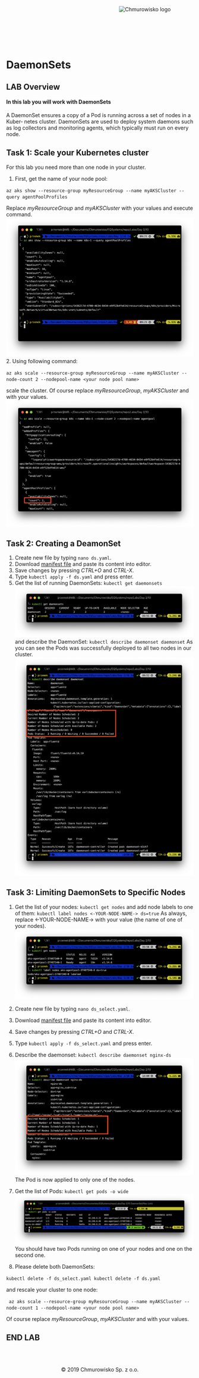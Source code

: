 <img src="../../../img/logo.png" alt="Chmurowisko logo" width="200" align="right">
<br><br>
<br><br>
<br><br>

# DaemonSets

## LAB Overview

#### In this lab you will work with DaemonSets

A DaemonSet ensures a copy of a Pod is running across a set of nodes in a Kuber‐ netes cluster. DaemonSets are used to deploy system daemons such as log collectors and monitoring agents, which typically must run on every node.

## Task 1: Scale your Kubernetes cluster

For this lab you need more than one node in your cluster.
1. First, get the name of your node pool:

``
az aks show --resource-group myResourceGroup --name myAKSCluster --query agentPoolProfiles
``

Replace *myResourceGroup* and *myAKSCluster* with your values and execute command.
![img](./img/nodepool.png)
2. Using following command:

``az aks scale --resource-group myResourceGroup --name myAKSCluster --node-count 2 --nodepool-name <your node pool name>`` 

scale the cluster. Of course replace *myResourceGroup*, *myAKSCluster* and *<your node pool name>* with your values.
![img](./img/nodes.png)

## Task 2: Creating a DeamonSet

1. Create new file by typing ``nano ds.yaml``.
2. Download [manifest file](./files/ds.yaml) and paste its content into editor.
3. Save changes by pressing *CTRL+O* and *CTRL-X*.
4. Type ``kubectl apply -f ds.yaml`` and press enter.
5. Get the list of running DaemonSets: ``kubectl get daemonsets``
![img](./img/daemonset1.png)
and describe the DaemonSet: ``kubectl describe daemonset daemonset``
As you can see the Pods was successfully deployed to all two nodes in our cluster. 
![img](./img/daemonset2.png)

## Task 3: Limiting DaemonSets to Specific Nodes

1. Get the list of your nodes:
``
kubectl get nodes
``
and add node labels to one of them:
``
kubectl label nodes <-YOUR-NODE-NAME-> ds=true
``
As always, replace <-YOUR-NODE-NAME-> with your value (the name of one of your nodes).
![img](./img/node_label.png)
2. Create new file by typing ``nano ds_select.yaml``.
3. Download [manifest file](./files/ds_select.yaml) and paste its content into editor.
4. Save changes by pressing *CTRL+O* and *CTRL-X*.
5. Type ``kubectl apply -f ds_select.yaml`` and press enter.
6. Describe the daemonset: ``kubectl describe daemonset nginx-ds``
![img](./img/daemonset3.png)
The Pod is now applied to only one of the nodes.
7. Get the list of Pods:
``
kubectl get pods -o wide
``
![img](./img/daemonset4.png)
You should have two Pods running on one of your nodes and one on the second one.

8. Please delete both DaemonSets:

``
kubectl delete -f ds_select.yaml
kubectl delete -f ds.yaml
``

and rescale your cluster to one node:

``
az aks scale --resource-group myResourceGroup --name myAKSCluster --node-count 1 --nodepool-name <your node pool name>`` 

Of course replace *myResourceGroup*, *myAKSCluster* and *<your node pool name>* with your values.

## END LAB

<br><br>

<center><p>&copy; 2019 Chmurowisko Sp. z o.o.<p></center>
